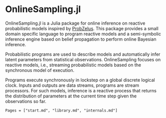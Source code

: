 # OnlineSampling.jl

OnlineSampling.jl is a Julia package for online inference on reactive probabilistic models inspired by [ProbZelus](https://github.com/IBM/probzelus).
This package provides a small domain specific language to program reactive models and a semi-symbolic inference engine based on belief propagation to perform online Bayesian inference.

Probabilistic programs are used to describe models and automatically infer latent parameters from statistical observations.
OnlineSampling focuses on reactive models, i.e., streaming probabilistic models based on the synchronous model of execution.

Programs execute synchronously in lockstep on a global discrete logical clock.
Inputs and outputs are data streams, programs are stream processors.
For such models, inference is a reactive process that returns the distribution of parameters at the current time step given the observations so far.

```@contents
Pages = ["start.md", "library.md", "internals.md"]
```